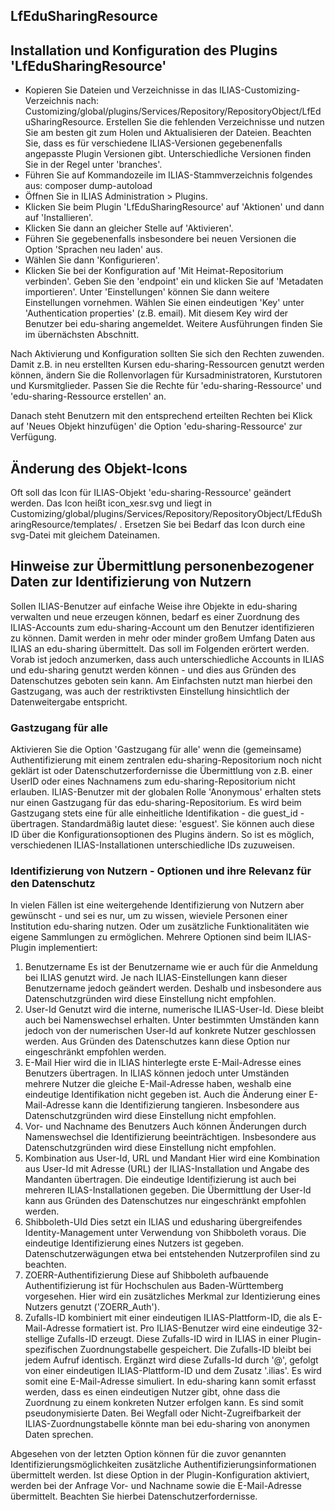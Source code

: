 LfEduSharingResource
-------------------
## Installation und Konfiguration des Plugins 'LfEduSharingResource'

- Kopieren Sie Dateien und Verzeichnisse in das ILIAS-Customizing-Verzeichnis nach: Customizing/global/plugins/Services/Repository/RepositoryObject/LfEduSharingResource. Erstellen Sie die fehlenden Verzeichnisse und nutzen Sie am besten git zum Holen und Aktualisieren der Dateien. Beachten Sie, dass es für verschiedene ILIAS-Versionen gegebenenfalls angepasste Plugin Versionen gibt. Unterschiedliche Versionen finden Sie in der Regel unter 'branches'.
- Führen Sie auf Kommandozeile im ILIAS-Stammverzeichnis folgendes aus: composer dump-autoload
- Öffnen Sie in ILIAS Administration > Plugins.
- Klicken Sie beim Plugin 'LfEduSharingResource' auf 'Aktionen' und dann auf 'Installieren'.
- Klicken Sie dann an gleicher Stelle auf 'Aktivieren'.
- Führen Sie gegebenenfalls insbesondere bei neuen Versionen die Option 'Sprachen neu laden' aus.
- Wählen Sie dann 'Konfigurieren'.
- Klicken Sie bei der Konfiguration auf 'Mit Heimat-Repositorium verbinden'.
  Geben Sie den 'endpoint' ein und klicken Sie auf 'Metadaten importieren'.
  Unter 'Einstellungen' können Sie dann weitere Einstellungen vornehmen.
  Wählen Sie einen eindeutigen 'Key' unter 'Authentication properties' (z.B. email). Mit diesem Key wird der Benutzer bei edu-sharing angemeldet. Weitere Ausführungen finden Sie im übernächsten Abschnitt.

Nach Aktivierung und Konfiguration sollten Sie sich den Rechten zuwenden. Damit z.B. in neu erstellten Kursen edu-sharing-Ressourcen genutzt werden können, ändern Sie die Rollenvorlagen für Kursadministratoren, Kurstutoren und Kursmitglieder. Passen Sie die Rechte für 'edu-sharing-Ressource' und 'edu-sharing-Ressource erstellen' an.

Danach steht Benutzern mit den entsprechend erteilten Rechten bei Klick auf 'Neues Objekt hinzufügen' die Option 'edu-sharing-Ressource' zur Verfügung.

## Änderung des Objekt-Icons

Oft soll das Icon für ILIAS-Objekt 'edu-sharing-Ressource' geändert werden. Das Icon heißt icon_xesr.svg und liegt in Customizing/global/plugins/Services/Repository/RepositoryObject/LfEduSharingResource/templates/ . Ersetzen Sie bei Bedarf das Icon durch eine svg-Datei mit gleichem Dateinamen.  

## Hinweise zur Übermittlung personenbezogener Daten zur Identifizierung von Nutzern

Sollen ILIAS-Benutzer auf einfache Weise ihre Objekte in edu-sharing verwalten und neue erzeugen können, bedarf es einer Zuordnung des ILIAS-Accounts zum edu-sharing-Account um den Benutzer identifizieren zu können. Damit werden in mehr oder minder großem Umfang Daten aus ILIAS an edu-sharing übermittelt. Das soll im Folgenden erörtert werden. 
Vorab ist jedoch anzumerken, dass auch unterschiedliche Accounts in ILIAS und edu-sharing genutzt werden können - und dies aus Gründen des Datenschutzes geboten sein kann. Am Einfachsten nutzt man hierbei den Gastzugang, was auch der restriktivsten Einstellung hinsichtlich der Datenweitergabe entspricht.

### Gastzugang für alle

Aktivieren Sie die Option 'Gastzugang für alle' wenn die (gemeinsame) Authentifizierung mit einem zentralen edu-sharing-Repositorium noch nicht geklärt ist oder Datenschutzerfordernisse die Übermittlung von z.B. einer UserID oder eines Nachnamens zum edu-sharing-Repositorium nicht erlauben. ILIAS-Benutzer mit der globalen Rolle 'Anonymous' erhalten stets nur einen Gastzugang für das edu-sharing-Repositorium.
Es wird beim Gastzugang stets eine für alle einheitliche Identifikation - die guest_id - übertragen. Standardmäßig lautet diese: 'esguest'. Sie können auch diese ID über die Konfigurationsoptionen des Plugins ändern. So ist es möglich, verschiedenen ILIAS-Installationen unterschiedliche IDs zuzuweisen.

### Identifizierung von Nutzern - Optionen und ihre Relevanz für den Datenschutz

In vielen Fällen ist eine weitergehende Identifizierung von Nutzern aber gewünscht - und sei es nur, um zu wissen, wieviele Personen einer Institution edu-sharing nutzen. Oder um zusätzliche Funktionalitäten wie eigene Sammlungen zu ermöglichen. Mehrere Optionen sind beim ILIAS-Plugin implementiert:
1. Benutzername
Es ist der Benutzername wie er auch für die Anmeldung bei ILIAS genutzt wird. Je nach ILIAS-Einstellungen kann dieser Benutzername jedoch geändert werden. Deshalb und insbesondere aus Datenschutzgründen wird diese Einstellung nicht empfohlen.
2. User-Id
Genutzt wird die interne, numerische ILIAS-User-Id. Diese bleibt auch bei Namenswechsel erhalten. Unter bestimmten Umständen kann jedoch von der numerischen User-Id auf konkrete Nutzer geschlossen werden. Aus Gründen des Datenschutzes kann diese Option nur eingeschränkt empfohlen werden.
3. E-Mail
Hier wird die in ILIAS hinterlegte erste E-Mail-Adresse eines Benutzers übertragen. In ILIAS können jedoch unter Umständen mehrere Nutzer die gleiche E-Mail-Adresse haben, weshalb eine eindeutige Identifikation nicht gegeben ist. Auch die Änderung einer E-Mail-Adresse kann die Identifizierung tangieren. Insbesondere aus Datenschutzgründen wird diese Einstellung nicht empfohlen.
4. Vor- und Nachname des Benutzers
Auch können Änderungen durch Namenswechsel die Identifizierung beeinträchtigen. Insbesondere aus Datenschutzgründen wird diese Einstellung nicht empfohlen.
5. Kombination aus User-Id, URL und Mandant
Hier wird eine Kombination aus User-Id mit Adresse (URL) der ILIAS-Installation und Angabe des Mandanten übertragen. Die eindeutige Identifizierung ist auch bei mehreren ILIAS-Installationen gegeben. Die Übermittlung der User-Id kann aus Gründen des Datenschutzes nur eingeschränkt empfohlen werden.
6. Shibboleth-UId
Dies setzt ein ILIAS und edusharing übergreifendes Identity-Management unter Verwendung von Shibboleth voraus. Die eindeutige Identifizierung eines Nutzers ist gegeben. Datenschutzerwägungen etwa bei entstehenden Nutzerprofilen sind zu beachten.
7. ZOERR-Authentifizierung
Diese auf Shibboleth aufbauende Authentifizierung ist für Hochschulen aus Baden-Württemberg vorgesehen. Hier wird ein zusätzliches Merkmal zur Identizierung eines Nutzers genutzt ('ZOERR_Auth').
8. Zufalls-ID kombiniert mit einer eindeutigen ILIAS-Plattform-ID, die als E-Mail-Adresse formatiert ist.
Pro ILIAS-Benutzer wird eine eindeutige 32-stellige Zufalls-ID erzeugt. Diese Zufalls-ID wird in ILIAS in einer Plugin-spezifischen Zuordnungstabelle gespeichert. Die Zufalls-ID bleibt bei jedem Aufruf identisch. Ergänzt wird diese Zufalls-Id durch '@', gefolgt von einer eindeutigen ILIAS-Plattform-ID und dem Zusatz '.ilias'. Es wird somit eine E-Mail-Adresse simuliert. In edu-sharing kann somit erfasst werden, dass es einen eindeutigen Nutzer gibt, ohne dass die Zuordnung zu einem konkreten Nutzer erfolgen kann. Es sind somit pseudonymisierte Daten. Bei Wegfall oder Nicht-Zugreifbarkeit der ILIAS-Zuordnungstabelle könnte man bei edu-sharing von anonymen Daten sprechen.

Abgesehen von der letzten Option können für die zuvor genannten Identifizierungsmöglichkeiten zusätzliche Authentifizierungsinformationen übermittelt werden. Ist diese Option in der Plugin-Konfiguration aktiviert, werden bei der Anfrage Vor- und Nachname sowie die E-Mail-Adresse übermittelt. Beachten Sie hierbei Datenschutzerfordernisse. 
